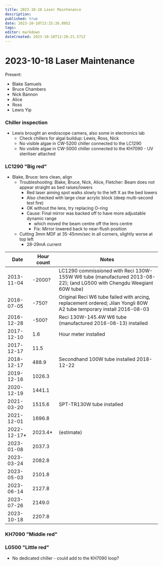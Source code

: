 ```yaml
---
title: 2023-10-18 Laser Maintenance
description: 
published: true
date: 2023-10-18T13:25:26.895Z
tags: 
editor: markdown
dateCreated: 2023-10-18T12:28:21.571Z
---
```


# 2023-10-18 Laser Maintenance

Present:
* Blake Samuels
* Bruce Chambers
* Nick Bannon
* Alice
* Ross
* Lewis Yip

### Chiller inspection
* Lewis brought an endoscope camera, also some in electronics lab
  * Check chillers for algal buildup: Lewis, Ross, Nick
  * No visible algae in CW-5200 chiller connected to the LC1290
  * No visible algae in CW-5000 chiller connected to the KH7090 - UV steriliser attached

### LC1290 "Big red"
* Blake, Bruce: lens clean, align
  * Troubleshooting: Blake, Bruce, Nick, Alice, Fletcher: Beam does not appear straight as bed raises/lowers
    * Red laser aiming spot walks slowly to the left X as the bed lowers
    * Also checked with large clear acrylic block (deep multi-second test fire)
    * OK without the lens, try replacing O-ring
    * Cause: Final mirror was backed off to have more adjustable dynamic range
      * which moved the beam centre off the lens centre
      * Fix: Mirror lowered back to near-flush position    
  * Cutting 3mm MDF at 35-45mm/sec in all corners, slightly worse at top left
    * 28-29mA current

| Date       | Hour count | Notes |
|------------|------------|-----------------------------------------------------------------------------------------------------------------------|
| 2013-11-04 | -2000?     | LC1290 commissioned with Reci 130W-155W W6 tube (manufactured 2013-08-22); (and LG500 with Chengdu Weegiant 60W tube) |
| 2016-07-05 | -750?      | Original Reci W6 tube failed with arcing, replacement ordered; Jilan Yongli 80W A2 tube temporary install 2016-08-03  |
| 2016-12-28 | -500?      | Reci 130W-145.4W W6 tube (manufactured 2016-08-13) installed |
| 2017-12-10 | 1.6        | Hour meter installed |
| 2017-12-17 | 11.5       | |
| 2018-12-17 | 488.9      | Secondhand 100W tube installed 2018-12-22 |
| 2019-12-16 | 1026.3     | |
| 2020-12-19 | 1441.1     | |
| 2021-03-20 | 1515.6     | SPT-TR130W tube installed |
| 2021-12-01 | 1696.8     | |
| 2022-12-17* | 2023.4*   | (estimate) |
| 2023-01-08 | 2037.3     | |
| 2023-03-24 | 2082.8     | |
| 2023-05-03 | 2101.8     | |
| 2023-06-14 | 2127.8     | |
| 2023-07-26 | 2149.0     | |
| 2023-10-18 | 2207.8     | |

### KH7090 "Middle red"

### LG500 "Little red"
* No dedicated chiller - could add to the KH7090 loop?
